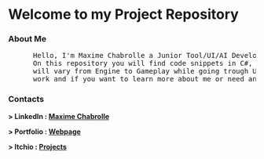 # **Welcome to my Project Repository**

### **About Me**

 <pre>
      Hello, I'm Maxime Chabrolle a Junior Tool/UI/AI Developer currently in his last year of studies.
      On this repository you will find code snippets in C#, C++ and more rarely in Lua. The subjects
      will vary from Engine to Gameplay while going trough UI and AI code, I hope you will enjoy my
      work and if you want to learn more about me or need anything, contact me !</pre>

### **Contacts**

**<p> > LinkedIn : [Maxime Chabrolle](https://www.linkedin.com/in/maxime-chabrolle/)</p>**
**<p> > Portfolio : [Webpage](zaienu.github.io/Maxime_Chabrolle/)</p>**
**<p> > Itchio : [Projects](https://zaien.itch.io/)</p>**

    
